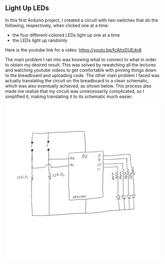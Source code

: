 ## Light Up LEDs

In this first Arduino project, I created a circuit with two switches that do the following, respectively, when clicked one at a time:
* the four different-colored LEDs light up one at a time 
* the LEDs light up randomly

Here is the youtube link for a video: https://youtu.be/fcAhzDUEdo8

The main problem I ran into was knowing what to connect to what in order to obtain my desired result. This was solved by rewatching all the lectures and watching youtube videos to get  comfortable with pinning things down to the breadboard and uploading code. The other main problem I faced was actually translating the circuit on the breadboard to a clean schematic, which was also eventually achieved, as shown below. This process also made me realize that my circuit was unnecessarily complicated, so I simplified it, making translating it to its schematic much easier. 

![](lightUpLEDs.png)

